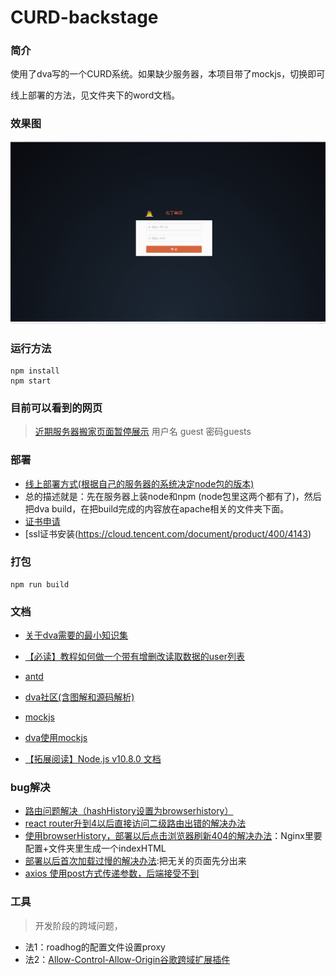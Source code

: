 # CURD-backstage

### 简介
使用了dva写的一个CURD系统。如果缺少服务器，本项目带了mockjs，切换即可

线上部署的方法，见文件夹下的word文档。
### 效果图
![效果gif](https://github.com/feiaaa/CURD-backstage/blob/master/static/final.gif)
### 运行方法
```
npm install
npm start
```
### 目前可以看到的网页
> [近期服务器搬家页面暂停展示](http://www.niwa.club)
> 用户名 guest 密码guests
> 

### 部署
- [线上部署方式(根据自己的服务器的系统决定node包的版本)](https://blog.csdn.net/xerysherryx/article/details/78920978)
- 总的描述就是：先在服务器上装node和npm (node包里这两个都有了)，然后把dva build，在把build完成的内容放在apache相关的文件夹下面。
- [证书申请](https://cloud.tencent.com/document/product/400/6814)
- [ssl证书安装(https://cloud.tencent.com/document/product/400/4143)

### 打包
```
npm run build
```

### 文档
- [关于dva需要的最小知识集](https://github.com/dvajs/dva-knowledgemap)

- [【必读】教程如何做一个带有增删改读取数据的user列表](https://github.com/dvajs/dva-docs/blob/master/v1/zh-cn/tutorial/01-%E6%A6%82%E8%A6%81.md)
- [antd](https://ant.design/docs/react/introduce-cn)
- [dva社区(含图解和源码解析)](https://dvajs.com/guide/)
- [mockjs](http://mockjs.com/dist/mock.js)
- [dva使用mockjs](http://doc.okbase.net/tjc1996/archive/262169.html)
- [【拓展阅读】Node.js v10.8.0 文档](http://nodejs.cn/api/)

### bug解决
- [路由问题解决（hashHistory设置为browserhistory）](https://www.jianshu.com/p/649e97ff4354)
- [react router升到4以后直接访问二级路由出错的解决办法](https://github.com/dkvirus/dva/issues/9)
- [使用browserHistory，部署以后点击浏览器刷新404的解决办法](https://github.com/LoeiFy/Recordum/issues/15)：Nginx里要配置+文件夹里生成一个indexHTML
- [部署以后首次加载过慢的解决办法](https://github.com/dvajs/dva/issues/1128):把无关的页面先分出来
- [axios 使用post方式传递参数，后端接受不到](https://segmentfault.com/a/1190000012635783)
### 工具
> 开发阶段的跨域问题，
- 法1：roadhog的配置文件设置proxy
- 法2：[Allow-Control-Allow-Origin谷歌跨域扩展插件](https://download.csdn.net/download/zz975896590/10266971)
